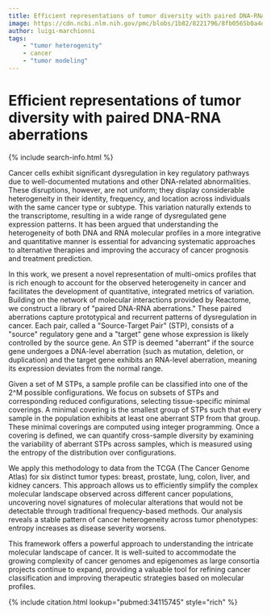 ```yaml
---
title: Efficient representations of tumor diversity with paired DNA-RNA aberrations
image: https://cdn.ncbi.nlm.nih.gov/pmc/blobs/1b82/8221796/8fb0565b0a4d/pcbi.1008944.g001.jpg
author: luigi-marchionni
tags:
    - "tumor heterogenity"
    - cancer
    - "tumor modeling"
---
```


# Efficient representations of tumor diversity with paired DNA-RNA aberrations

{% include search-info.html %}

Cancer cells exhibit significant dysregulation in key regulatory pathways due to well-documented mutations and other DNA-related abnormalities. These disruptions, however, are not uniform; they display considerable heterogeneity in their identity, frequency, and location across individuals with the same cancer type or subtype. This variation naturally extends to the transcriptome, resulting in a wide range of dysregulated gene expression patterns. It has been argued that understanding the heterogeneity of both DNA and RNA molecular profiles in a more integrative and quantitative manner is essential for advancing systematic approaches to alternative therapies and improving the accuracy of cancer prognosis and treatment prediction.

In this work, we present a novel representation of multi-omics profiles that is rich enough to account for the observed heterogeneity in cancer and facilitates the development of quantitative, integrated metrics of variation. Building on the network of molecular interactions provided by Reactome, we construct a library of "paired DNA-RNA aberrations." These paired aberrations capture prototypical and recurrent patterns of dysregulation in cancer. Each pair, called a "Source-Target Pair" (STP), consists of a "source" regulatory gene and a "target" gene whose expression is likely controlled by the source gene. An STP is deemed "aberrant" if the source gene undergoes a DNA-level aberration (such as mutation, deletion, or duplication) and the target gene exhibits an RNA-level aberration, meaning its expression deviates from the normal range.

Given a set of M STPs, a sample profile can be classified into one of the 2^M possible configurations. We focus on subsets of STPs and corresponding reduced configurations, selecting tissue-specific minimal coverings. A minimal covering is the smallest group of STPs such that every sample in the population exhibits at least one aberrant STP from that group. These minimal coverings are computed using integer programming. Once a covering is defined, we can quantify cross-sample diversity by examining the variability of aberrant STPs across samples, which is measured using the entropy of the distribution over configurations.

We apply this methodology to data from the TCGA (The Cancer Genome Atlas) for six distinct tumor types: breast, prostate, lung, colon, liver, and kidney cancers. This approach allows us to efficiently simplify the complex molecular landscape observed across different cancer populations, uncovering novel signatures of molecular alterations that would not be detectable through traditional frequency-based methods. Our analysis reveals a stable pattern of cancer heterogeneity across tumor phenotypes: entropy increases as disease severity worsens.

This framework offers a powerful approach to understanding the intricate molecular landscape of cancer. It is well-suited to accommodate the growing complexity of cancer genomes and epigenomes as large consortia projects continue to expand, providing a valuable tool for refining cancer classification and improving therapeutic strategies based on molecular profiles.

{% include citation.html lookup="pubmed:34115745" style="rich" %}
